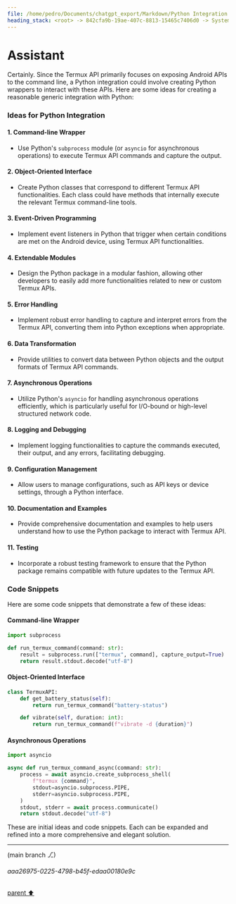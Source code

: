 ```yaml
---
file: /home/pedro/Documents/chatgpt_export/Markdown/Python Integration for Termux.md
heading_stack: <root> -> 842cfa9b-19ae-407c-8813-15465c7406d0 -> System -> 31367e2d-c0e4-4443-a49e-817399b436c2 -> System -> aaa20301-df23-46a0-bb75-e8209ca363a5 -> User -> 19e8ae49-a10b-4edf-8f5c-f0043a98579a -> Assistant -> e189b0fe-67e6-492f-b4fe-ce4d348c8aef -> Tool -> 213c5acc-aa32-446f-bead-666aa2ce222f -> Assistant -> b6a94b34-e3b9-4f3e-b2ac-132d56a28052 -> Assistant -> 13e1e15e-3c51-4f3e-8254-3c5ef8195760 -> Tool -> 5f8ffb57-336a-454b-ac0a-3e985e176ef2 -> Assistant -> 9f17e861-a0d1-4cbc-9077-b99e7cc05a24 -> Assistant -> b588bda1-a3ae-44bd-85f0-61aab82b84ee -> Tool -> 005326d4-d284-4501-9de0-d39ca71660f6 -> Assistant -> aaa2d01f-c9d7-4398-942a-b35d21851d5b -> User -> b713a308-a626-4b1b-b90f-2e41a973ba2a -> Assistant
---
```

# Assistant

Certainly. Since the Termux API primarily focuses on exposing Android APIs to the command line, a Python integration could involve creating Python wrappers to interact with these APIs. Here are some ideas for creating a reasonable generic integration with Python:

### Ideas for Python Integration

#### 1. Command-line Wrapper
- Use Python's `subprocess` module (or `asyncio` for asynchronous operations) to execute Termux API commands and capture the output.
  
#### 2. Object-Oriented Interface
- Create Python classes that correspond to different Termux API functionalities. Each class could have methods that internally execute the relevant Termux command-line tools.

#### 3. Event-Driven Programming
- Implement event listeners in Python that trigger when certain conditions are met on the Android device, using Termux API functionalities.

#### 4. Extendable Modules
- Design the Python package in a modular fashion, allowing other developers to easily add more functionalities related to new or custom Termux APIs.

#### 5. Error Handling
- Implement robust error handling to capture and interpret errors from the Termux API, converting them into Python exceptions when appropriate.

#### 6. Data Transformation
- Provide utilities to convert data between Python objects and the output formats of Termux API commands.

#### 7. Asynchronous Operations
- Utilize Python's `asyncio` for handling asynchronous operations efficiently, which is particularly useful for I/O-bound or high-level structured network code.

#### 8. Logging and Debugging
- Implement logging functionalities to capture the commands executed, their output, and any errors, facilitating debugging.

#### 9. Configuration Management
- Allow users to manage configurations, such as API keys or device settings, through a Python interface.

#### 10. Documentation and Examples
- Provide comprehensive documentation and examples to help users understand how to use the Python package to interact with Termux API.

#### 11. Testing
- Incorporate a robust testing framework to ensure that the Python package remains compatible with future updates to the Termux API.

### Code Snippets

Here are some code snippets that demonstrate a few of these ideas:

#### Command-line Wrapper
```python
import subprocess

def run_termux_command(command: str):
    result = subprocess.run(["termux", command], capture_output=True)
    return result.stdout.decode("utf-8")
```

#### Object-Oriented Interface
```python
class TermuxAPI:
    def get_battery_status(self):
        return run_termux_command("battery-status")

    def vibrate(self, duration: int):
        return run_termux_command(f"vibrate -d {duration}")
```

#### Asynchronous Operations
```python
import asyncio

async def run_termux_command_async(command: str):
    process = await asyncio.create_subprocess_shell(
        f"termux {command}",
        stdout=asyncio.subprocess.PIPE,
        stderr=asyncio.subprocess.PIPE,
    )
    stdout, stderr = await process.communicate()
    return stdout.decode("utf-8")
```

These are initial ideas and code snippets. Each can be expanded and refined into a more comprehensive and elegant solution.

---

(main branch ⎇)
###### aaa26975-0225-4798-b45f-edaa00180e9c
[parent ⬆️](#005326d4-d284-4501-9de0-d39ca71660f6)
